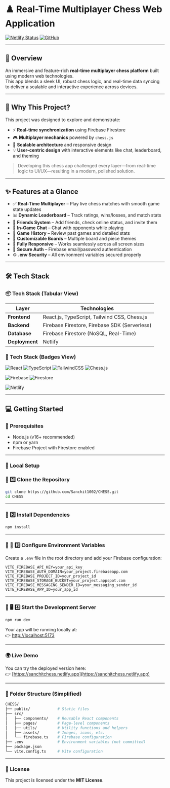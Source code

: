 # ♟️ Real-Time Multiplayer Chess Web Application

[![Netlify Status](https://img.shields.io/badge/Live-Demo-00C7B7?logo=netlify&logoColor=white&style=for-the-badge)](https://sanchitchess.netlify.app/)
[![GitHub](https://img.shields.io/badge/Source-GitHub-181717?logo=github&logoColor=white&style=for-the-badge)](https://github.com/Sanchit1002/CHESS.git)

---

## 🎯 Overview

An immersive and feature-rich **real-time multiplayer chess platform** built using modern web technologies.  
This app blends a sleek UI, robust chess logic, and real-time data syncing to deliver a scalable and interactive experience across devices.

---

## 🌟 Why This Project?

This project was designed to explore and demonstrate:

- ⚡ **Real-time synchronization** using Firebase Firestore  
- 🎮 **Multiplayer mechanics** powered by `chess.js`  
- 🧱 **Scalable architecture** and responsive design  
- 💡 **User-centric design** with interactive elements like chat, leaderboard, and theming  

> Developing this chess app challenged every layer—from real-time logic to UI/UX—resulting in a modern, polished solution.

---

## ✨ Features at a Glance

- ✅ **Real-Time Multiplayer** – Play live chess matches with smooth game state updates
- 📊 **Dynamic Leaderboard** – Track ratings, wins/losses, and match stats
- 👥 **Friends System** – Add friends, check online status, and invite them
- 💬 **In-Game Chat** – Chat with opponents while playing
- 📜 **Game History** – Review past games and detailed stats
- 🎨 **Customizable Boards** – Multiple board and piece themes
- 📱 **Fully Responsive** – Works seamlessly across all screen sizes
- 🔐 **Secure Auth** – Firebase email/password authentication
- ⚙️ **.env Security** – All environment variables secured properly

---

## 🛠️ Tech Stack

### 📦 Tech Stack (Tabular View)

| **Layer**     | **Technologies**                                |
|---------------|-------------------------------------------------|
| **Frontend**  | React.js, TypeScript, Tailwind CSS, Chess.js    |
| **Backend**   | Firebase Firestore, Firebase SDK (Serverless)   |
| **Database**  | Firebase Firestore (NoSQL, Real-Time)           |
| **Deployment**| Netlify                                         |

### 🔧 Tech Stack (Badges View)

![React](https://img.shields.io/badge/Frontend-React.js-61DAFB?logo=react&logoColor=white&style=for-the-badge)
![TypeScript](https://img.shields.io/badge/Language-TypeScript-3178C6?logo=typescript&logoColor=white&style=for-the-badge)
![TailwindCSS](https://img.shields.io/badge/Styling-TailwindCSS-38B2AC?logo=tailwind-css&logoColor=white&style=for-the-badge)
![Chess.js](https://img.shields.io/badge/Logic-Chess.js-000000?style=for-the-badge)

![Firebase](https://img.shields.io/badge/Backend-Firebase-FFCA28?logo=firebase&logoColor=black&style=for-the-badge)
![Firestore](https://img.shields.io/badge/Database-Firestore-FFA000?logo=firebase&logoColor=white&style=for-the-badge)

![Netlify](https://img.shields.io/badge/Deploy-Netlify-00C7B7?logo=netlify&logoColor=white&style=for-the-badge)

---

## 💻 Getting Started

### 🔗 Prerequisites

- Node.js (v16+ recommended)
- npm or yarn
- Firebase Project with Firestore enabled

---

### 🚀 Local Setup

### 🔹 1️⃣ Clone the Repository

```bash
git clone https://github.com/Sanchit1002/CHESS.git
cd CHESS
```

---

### 🔹 2️⃣ Install Dependencies

```bash
npm install
```

---

### 🔹 🔐 3️⃣ Configure Environment Variables

Create a `.env` file in the root directory and add your Firebase configuration:

```env
VITE_FIREBASE_API_KEY=your_api_key
VITE_FIREBASE_AUTH_DOMAIN=your_project.firebaseapp.com
VITE_FIREBASE_PROJECT_ID=your_project_id
VITE_FIREBASE_STORAGE_BUCKET=your_project.appspot.com
VITE_FIREBASE_MESSAGING_SENDER_ID=your_messaging_sender_id
VITE_FIREBASE_APP_ID=your_app_id
```

---

### 🔹 🖥️ 4️⃣ Start the Development Server

```bash
npm run dev
```

Your app will be running locally at:  
👉 [http://localhost:5173](http://localhost:5173)

---

### 🌍 Live Demo

You can try the deployed version here:  
👉 [https://sanchitchess.netlify.app](https://sanchitchess.netlify.app)

---

### 📁 Folder Structure (Simplified)

```bash
CHESS/
├── public/            # Static files
├── src/
│   ├── components/    # Reusable React components
│   ├── pages/         # Page-level components
│   ├── utils/         # Utility functions and helpers
│   ├── assets/        # Images, icons, etc.
│   └── firebase.ts    # Firebase configuration
├── .env               # Environment variables (not committed)
├── package.json
└── vite.config.ts     # Vite configuration
```

---

### 📄 License

This project is licensed under the **MIT License**.

